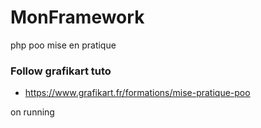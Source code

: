 # MonFramework
php poo mise en pratique

### Follow grafikart tuto
- https://www.grafikart.fr/formations/mise-pratique-poo

on running
